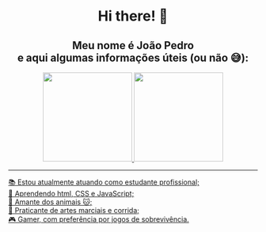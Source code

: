 <div align="center">

  <h1 text-align = "center">Hi there! 👋</h1>
  
  <h2 text-align = "center">Meu nome é João Pedro<br>e aqui algumas informações úteis (ou não 😅):</h2>

  <a href="https://github.com/PetrusJoao">
  <img height="180em" src="https://github-readme-stats.vercel.app/api?username=PetrusJoao&show_icons=true&theme=maroongold&include_all_commits=true&count_private=true"/>
  <img height="180em" src="https://github-readme-stats.vercel.app/api/top-langs/?username=PetrusJoao&layout=compact&langs_count=7&theme=maroongold"/>
</div>
  
<hr>

<div align="left">
 <p text-align = "left">
   📚 Estou atualmente atuando como estudante profissional;<br>
   🔭 Aprendendo html, CSS e JavaScript;<br>
   🐶 Amante dos animais 🐱;<br>
   🥊 Praticante de artes marciais e corrida;<br>
   🎮 Gamer, com preferência por jogos de sobrevivência.<br>
 </p>
</div>
